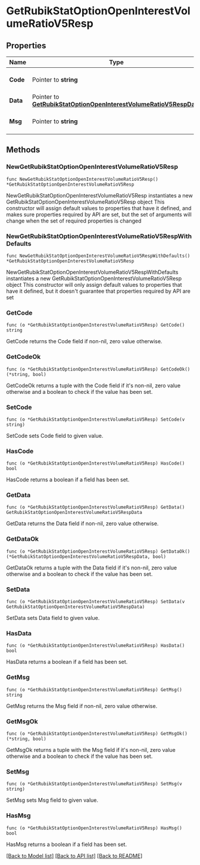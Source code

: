 # GetRubikStatOptionOpenInterestVolumeRatioV5Resp

## Properties

Name | Type | Description | Notes
------------ | ------------- | ------------- | -------------
**Code** | Pointer to **string** |  | [optional] [default to ""]
**Data** | Pointer to [**GetRubikStatOptionOpenInterestVolumeRatioV5RespData**](GetRubikStatOptionOpenInterestVolumeRatioV5RespData.md) |  | [optional] 
**Msg** | Pointer to **string** |  | [optional] [default to ""]

## Methods

### NewGetRubikStatOptionOpenInterestVolumeRatioV5Resp

`func NewGetRubikStatOptionOpenInterestVolumeRatioV5Resp() *GetRubikStatOptionOpenInterestVolumeRatioV5Resp`

NewGetRubikStatOptionOpenInterestVolumeRatioV5Resp instantiates a new GetRubikStatOptionOpenInterestVolumeRatioV5Resp object
This constructor will assign default values to properties that have it defined,
and makes sure properties required by API are set, but the set of arguments
will change when the set of required properties is changed

### NewGetRubikStatOptionOpenInterestVolumeRatioV5RespWithDefaults

`func NewGetRubikStatOptionOpenInterestVolumeRatioV5RespWithDefaults() *GetRubikStatOptionOpenInterestVolumeRatioV5Resp`

NewGetRubikStatOptionOpenInterestVolumeRatioV5RespWithDefaults instantiates a new GetRubikStatOptionOpenInterestVolumeRatioV5Resp object
This constructor will only assign default values to properties that have it defined,
but it doesn't guarantee that properties required by API are set

### GetCode

`func (o *GetRubikStatOptionOpenInterestVolumeRatioV5Resp) GetCode() string`

GetCode returns the Code field if non-nil, zero value otherwise.

### GetCodeOk

`func (o *GetRubikStatOptionOpenInterestVolumeRatioV5Resp) GetCodeOk() (*string, bool)`

GetCodeOk returns a tuple with the Code field if it's non-nil, zero value otherwise
and a boolean to check if the value has been set.

### SetCode

`func (o *GetRubikStatOptionOpenInterestVolumeRatioV5Resp) SetCode(v string)`

SetCode sets Code field to given value.

### HasCode

`func (o *GetRubikStatOptionOpenInterestVolumeRatioV5Resp) HasCode() bool`

HasCode returns a boolean if a field has been set.

### GetData

`func (o *GetRubikStatOptionOpenInterestVolumeRatioV5Resp) GetData() GetRubikStatOptionOpenInterestVolumeRatioV5RespData`

GetData returns the Data field if non-nil, zero value otherwise.

### GetDataOk

`func (o *GetRubikStatOptionOpenInterestVolumeRatioV5Resp) GetDataOk() (*GetRubikStatOptionOpenInterestVolumeRatioV5RespData, bool)`

GetDataOk returns a tuple with the Data field if it's non-nil, zero value otherwise
and a boolean to check if the value has been set.

### SetData

`func (o *GetRubikStatOptionOpenInterestVolumeRatioV5Resp) SetData(v GetRubikStatOptionOpenInterestVolumeRatioV5RespData)`

SetData sets Data field to given value.

### HasData

`func (o *GetRubikStatOptionOpenInterestVolumeRatioV5Resp) HasData() bool`

HasData returns a boolean if a field has been set.

### GetMsg

`func (o *GetRubikStatOptionOpenInterestVolumeRatioV5Resp) GetMsg() string`

GetMsg returns the Msg field if non-nil, zero value otherwise.

### GetMsgOk

`func (o *GetRubikStatOptionOpenInterestVolumeRatioV5Resp) GetMsgOk() (*string, bool)`

GetMsgOk returns a tuple with the Msg field if it's non-nil, zero value otherwise
and a boolean to check if the value has been set.

### SetMsg

`func (o *GetRubikStatOptionOpenInterestVolumeRatioV5Resp) SetMsg(v string)`

SetMsg sets Msg field to given value.

### HasMsg

`func (o *GetRubikStatOptionOpenInterestVolumeRatioV5Resp) HasMsg() bool`

HasMsg returns a boolean if a field has been set.


[[Back to Model list]](../README.md#documentation-for-models) [[Back to API list]](../README.md#documentation-for-api-endpoints) [[Back to README]](../README.md)


